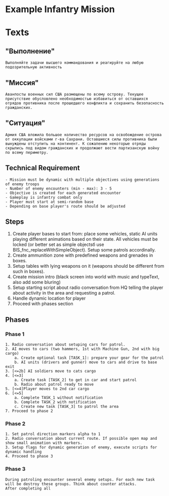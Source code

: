 # Example Infantry Mission

# Texts
## "Выполнение"
    Выполняйте задачи высшего коммандования и реагируйте на любую подозрительную активность
## "Миссия"
    Аванпосты военных сил США размещены по всему острову. Текущее присутствие обусловлено необходимостью избавиться от оставшихся отрядов противника после прошедшего конфликта и сохранить безопасность гражданских.
## "Ситуация"
    Армия США вложила большое количество ресурсов на освобождение острова от оккупации войсками г-ва Сахрани. Оставшиеся силы противника были вынуждены отступить на континент. К сожалению некоторые отряды скрылись под видом гражданских и продолжают вести партизанскую войну по всему периметру.

## Technical Requirement
    - Mission must be dynamic with multiple objectives using generations of enemy troops
    - Number of enemy encounters (min - max): 3 - 5
    - Objective is created for each generated encounter
    - Gameplay is infantry combat only
    - Player must start at semi-random base
    - Depending on base player's route should be adjusted

## Steps
1. Create player bases to start from: place some vehicles, static AI units playing different animations based on their state. All vehicles must be locked (or better set as simple objectsб use BIS_fnc_replaceWithSimpleObject). Setup some patrols accordinally.
2. Create ammunition zone with predefined weapons and grenades in boxes.
3. Setup tables with lying weapons on it (weapons should be different from such in boxes).
4. Create mission intro (black screen into world with music and typeText, also add some bluring)
5. Setup starting script about radio conversation from HQ telling the player about activity in the area and requesting a patrol.
6. Handle dynamic location for player
7. Proceed with phases section

## Phases
### Phase 1
    1. Radio conversation about setuping cars for patrol.
    2. AI moves to cars (two hammers, 1st with Machine Gun, 2nd with big cargo)
        a. Create optional task [TASK_1]: prepare your gear for the patrol
        b. AI units (drivers and gunner) move to cars and drive to base exit
    3. [<=2b] AI soldiers move to cats cargo
    4. [<=3]
        a. Create task [TASK_2] to get in car and start patrol
        b. Radio about patrol ready to move
    5. [<=4]Player moves to 2nd car cargo
    6. [<=5]
        a. Complete TASK_1 without notification
        b. Complete TASK_2 with notification
        c. Create new task [TASK_3] to patrol the area
    7. Proceed to phase 2

### Phase 2
    1. Set patrol direction markers alpha to 1
    2. Radio conversation about current route. If possible open map and show small animation with markers.
    3. Setup flags for dynamic generation of enemy, execute scripts for dynamic handling
    4. Proceed to phase 3

### Phase 3
    During patroling encounter several enemy setups. For each new task will be destroy these groups. Think about counter attacks.
    After completing all 

